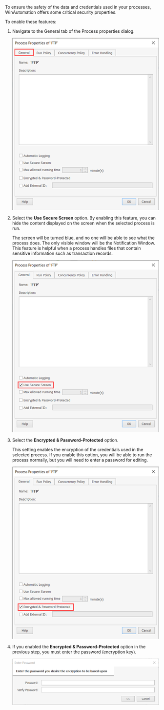 To ensure the safety of the data and credentials used in your processes, WinAutomation offers some critical security properties. 

To enable these features:

1.	Navigate to the General tab of the Process properties dialog.

    ![The General Tab in the process properties dialog.](..\media\process-properties-general.png)

1.	Select the **Use Secure Screen** option. By enabling this feature, you can hide the content displayed on the screen when the selected process is run. 

    The screen will be turned blue, and no one will be able to see what the process does. The only visible window will be the Notification Window. This feature is helpful when a process handles files that contain sensitive information such as transaction records. 

    ![A checkbox that enables the Secure Screen feature.](..\media\use-secure-screen-process-properties.png)

1.	Select the **Encrypted & Password-Protected** option.

    This setting enables the encryption of the credentials used in the selected process. If you enable this option, you will be able to run the process normally, but you will need to enter a password for editing. 

    ![A checkbox that enables the process Encryption feature.](..\media\encryption-process-properties.png)

1.	If you enabled the **Encrypted & Password-Protected** option in the previous step, you must enter the password (encryption key). 

    ![ A pop-up window that prompts user to enter a password.](..\media\enter-password-process-properties.png)